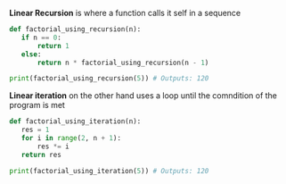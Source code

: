 **Linear Recursion** is where a function calls it self in a sequence 
```Python
def factorial_using_recursion(n):
   if n == 0:
       return 1
   else:
       return n * factorial_using_recursion(n - 1)

print(factorial_using_recursion(5)) # Outputs: 120

```


**Linear iteration** on the other hand uses a loop until the comndition of the program is met 

```Python
def factorial_using_iteration(n):
   res = 1
   for i in range(2, n + 1):
       res *= i
   return res

print(factorial_using_iteration(5)) # Outputs: 120

```